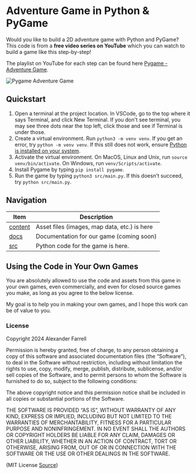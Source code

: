 # Adventure Game in Python & PyGame

Would you like to build a 2D adventure game with Python and PyGame? This code is from a **free video series on YouTube** which you can watch to build a game like this step-by-step!

The playlist on YouTube for each step can be found here [Pygame - Adventure Game](https://youtube.com/playlist?list=PLn8cgfOA2qzeXxXe7DBWxX1UR5fJ4MDTb&si=BAjE1NPnPxDdv5rP).

![Pygame Adventure Game](https://alexander-farrell.nyc3.digitaloceanspaces.com/media/adventure_game_banner.webp)

## Quickstart

1. Open a terminal at the project location. In VSCode, go to the top where it says Terminal, and click New Terminal. If you don't see terminal, you may see three dots near the top left, click those and see if Terminal is under those.
2. Create a virtual environment. Run `python3 -m venv venv`. If you get an error, try `python -m venv venv`. If this still does not work, ensure [Python is installed on your system](https://www.python.org/downloads/).
3. Activate the virtual environment. On MacOS, Linux and Unix, run `source venv/bin/activate`. On Windows, run `venv/Scripts/activate`.
4. Install Pygame by typing `pip install pygame`.
5. Run the game by typing `python3 src/main.py`. If this doesn't succeed, try `python src/main.py`.

## Navigation

|         Item         |  Description  |
|----------------------|---------------|
| [content](./content) | Asset files (images, map data, etc.) is here |
| [docs](./docs)       | Documentation for our game (coming soon) |
| [src](./src)         | Python code for the game is here. |

## Using the Code in Your Own Games

You are absolutely allowed to use the code and assets from this game in your own games, even commercially, and even for closed source games you make, as long as you agree to the below license.

My goal is to help you in making your own games, and I hope this work can be of value to you.

### License

Copyright 2024 Alexander Farrell

Permission is hereby granted, free of charge, to any person obtaining a copy of this software and associated documentation files (the “Software”), to deal in the Software without restriction, including without limitation the rights to use, copy, modify, merge, publish, distribute, sublicense, and/or sell copies of the Software, and to permit persons to whom the Software is furnished to do so, subject to the following conditions:

The above copyright notice and this permission notice shall be included in all copies or substantial portions of the Software.

THE SOFTWARE IS PROVIDED “AS IS”, WITHOUT WARRANTY OF ANY KIND, EXPRESS OR IMPLIED, INCLUDING BUT NOT LIMITED TO THE WARRANTIES OF MERCHANTABILITY, FITNESS FOR A PARTICULAR PURPOSE AND NONINFRINGEMENT. IN NO EVENT SHALL THE AUTHORS OR COPYRIGHT HOLDERS BE LIABLE FOR ANY CLAIM, DAMAGES OR OTHER LIABILITY, WHETHER IN AN ACTION OF CONTRACT, TORT OR OTHERWISE, ARISING FROM, OUT OF OR IN CONNECTION WITH THE SOFTWARE OR THE USE OR OTHER DEALINGS IN THE SOFTWARE.

(MIT License [Source](https://opensource.org/license/mit))